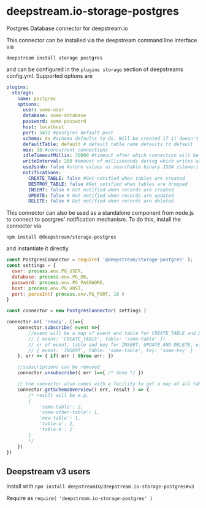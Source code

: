# deepstream.io-storage-postgres  

Postgres Database connector for deepstream.io

This connector can be installed via the deepstream command line interface via
```
deepstream install storage postgres
```

and can be configured in the `plugins storage` section of deepstreams config.yml. Supported options are

```yaml
plugins:
  storage:
    name: postgres
    options:
      user: some-user
      database: some-database
      password: some-password
      host: localhost
      port: 5432 #postgres default post
      schema: ds #schema defaults to ds. Will be created if it doesn't exist
      defaultTable: default # default table name defaults to default
      max: 10 #concurrent connections
      idleTimeoutMillis: 30000 #timeout after which connection will be cut
      writeInterval: 200 #amount of milliseconds during which writes will be buffered
      useJsonb: false #store values as searchable binary JSON (slower)
      notifications:
        CREATE_TABLE: false #Get notified when tables are created
        DESTROY_TABLE: false #Get notified when tables are dropped
        INSERT: false # Get notified when records are created
        UPDATE: false # Get notified when records are updated
        DELETE: false # Get notified when records are deleted
```

This connector can also be used as a standalone component from node.js to connect to postgres' notification mechanism. To do this, install the connector via

```
npm install @deepstream/storage-postgres
```

and instantiate it directly

```javascript
const PostgresConnector = require( '@deepstream/storage-postgres' );
const settings = {
  user: process.env.PG_USER,
  database: process.env.PG_DB,
  password: process.env.PG_PASSWORD,
  host: process.env.PG_HOST,
  port: parseInt( process.env.PG_PORT, 10 )
}

const connector = new PostgresConnector( settings )

connector.on( 'ready', ()=>{
    connector.subscribe( event =>{
        //event will be a map of event and table for CREATE_TABLE and DESTROY_TABLE
        // { event: 'CREATE_TABLE', table: 'some-table' })
        // or of event, table and key for INSERT, UPDATE AND DELETE, e.g.
        // { event: 'INSERT', table: 'some-table', key: 'some-key' }
    }, err => { if( err ) throw err; })

    //subscriptions can be removed
    connector.unsubscribe(( err )=>{ /* done */ })

    // the connector also comes with a facility to get a map of all tables and the numbers of items within
    connector.getSchemaOverview(( err, result ) => {
        /* result will be e.g.
        {
            'some-table': 2,
            'some-other-table': 1,
            'new-table': 1,
            'table-a': 2,
            'table-b': 2
        }
        */
    })
})
```

## Deepstream v3 users  

Install with `npm install deepstreamIO/deepstream.io-storage-postgres#v3`

Require as `require( 'deepstream.io-storage-postgres' )`  
